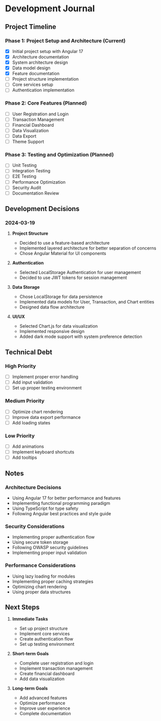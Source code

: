 # Development Journal

## Project Timeline

### Phase 1: Project Setup and Architecture (Current)
- [x] Initial project setup with Angular 17
- [x] Architecture documentation
- [x] System architecture design
- [x] Data model design
- [x] Feature documentation
- [ ] Project structure implementation
- [ ] Core services setup
- [ ] Authentication implementation

### Phase 2: Core Features (Planned)
- [ ] User Registration and Login
- [ ] Transaction Management
- [ ] Financial Dashboard
- [ ] Data Visualization
- [ ] Data Export
- [ ] Theme Support

### Phase 3: Testing and Optimization (Planned)
- [ ] Unit Testing
- [ ] Integration Testing
- [ ] E2E Testing
- [ ] Performance Optimization
- [ ] Security Audit
- [ ] Documentation Review

## Development Decisions

### 2024-03-19
1. **Project Structure**
   - Decided to use a feature-based architecture
   - Implemented layered architecture for better separation of concerns
   - Chose Angular Material for UI components

2. **Authentication**
   - Selected LocalStorage Authentication for user management
   - Decided to use JWT tokens for session management

3. **Data Storage**
   - Chose LocalStorage for data persistence
   - Implemented data models for User, Transaction, and Chart entities
   - Designed data flow architecture

4. **UI/UX**
   - Selected Chart.js for data visualization
   - Implemented responsive design
   - Added dark mode support with system preference detection

## Technical Debt

### High Priority
- [ ] Implement proper error handling
- [ ] Add input validation
- [ ] Set up proper testing environment

### Medium Priority
- [ ] Optimize chart rendering
- [ ] Improve data export performance
- [ ] Add loading states

### Low Priority
- [ ] Add animations
- [ ] Implement keyboard shortcuts
- [ ] Add tooltips

## Notes

### Architecture Decisions
- Using Angular 17 for better performance and features
- Implementing functional programming paradigm
- Using TypeScript for type safety
- Following Angular best practices and style guide

### Security Considerations
- Implementing proper authentication flow
- Using secure token storage
- Following OWASP security guidelines
- Implementing proper input validation

### Performance Considerations
- Using lazy loading for modules
- Implementing proper caching strategies
- Optimizing chart rendering
- Using proper data structures

## Next Steps

1. **Immediate Tasks**
   - Set up project structure
   - Implement core services
   - Create authentication flow
   - Set up testing environment

2. **Short-term Goals**
   - Complete user registration and login
   - Implement transaction management
   - Create financial dashboard
   - Add data visualization

3. **Long-term Goals**
   - Add advanced features
   - Optimize performance
   - Improve user experience
   - Complete documentation 